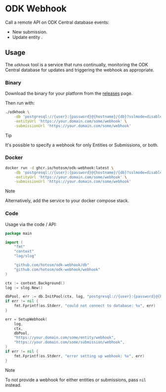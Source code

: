 # ODK Webhook

Call a remote API on ODK Central database events:

- New submission.
- Update entity .

## Usage

The `odkhook` tool is a service that runs continually, monitoring the
ODK Central database for updates and triggering the webhook as appropriate.

### Binary

Download the binary for your platform from the
[releases](https://github.com/hotosm/odk-webhook/releases) page.

Then run with:

```bash
./odkhook \
    -db 'postgresql://{user}:{password}@{hostname}/{db}?sslmode=disable' \
    -entityUrl 'https://your.domain.com/some/webhook' \
    -submissionUrl 'https://your.domain.com/some/webhook'
```

> [!TIP]
> It's possible to specify a webhook for only Entities or Submissions, or both.

### Docker

```bash
docker run -d ghcr.io/hotosm/odk-webhook:latest \
    -db 'postgresql://{user}:{password}@{hostname}/{db}?sslmode=disable' \
    -entityUrl 'https://your.domain.com/some/webhook' \
    -submissionUrl 'https://your.domain.com/some/webhook'
```

> [!NOTE]
> Alternatively, add the service to your docker compose stack.

### Code

Usage via the code / API:

```go
package main

import (
    "fmt"
    "context"
    "log/slog"

	"github.com/hotosm/odk-webhook/db"
	"github.com/hotosm/odk-webhook/webhook"
)

ctx := context.Background()
log := slog.New()

dbPool, err := db.InitPool(ctx, log, "postgresql://{user}:{password}@{hostname}/{db}?sslmode=disable")
if err != nil {
    fmt.Fprintf(os.Stderr, "could not connect to database: %v", err)
}

err = SetupWebhook(
    log,
    ctx,
    dbPool,
    "https://your.domain.com/some/entity/webhook",
    "https://your.domain.com/some/submission/webhook",
)
if err != nil {
    fmt.Fprintf(os.Stderr, "error setting up webhook: %v", err)
}
```

> [!NOTE]
> To not provide a webhook for either entities or submissions,
> pass `nil` instead.
